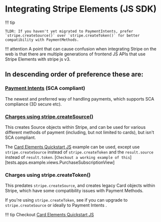 
# Integrating Stripe Elements (JS SDK)

!!! tip

    TLDR: If you haven't yet migrated to PaymentIntents, prefer
    `stripe.createSource()` over `stripe.createToken()` for better
    compatibility with PaymentMethods.


!!! attention
    A point that can cause confusion when integrating Stripe on the web is
    that there are multiple generations of frontend JS APIs that use Stripe
    Elements with stripe js v3.

## In descending order of preference these are:

### [Payment Intents](https://stripe.com/docs/payments/payment-intents) (SCA compliant)

The newest and preferred way of handling payments, which supports SCA
compliance (3D secure etc).


### [Charges using stripe.createSource()](https://stripe.com/docs/js/tokens_sources/create_source)

This creates Source objects within Stripe, and can be used for various different methods of payment (including, but not limited to cards), but isn't SCA compliant.

The [Card Elements Quickstart JS](https://stripe.com/docs/payments/accept-a-payment-charges?platform=web) example can be used, except use `stripe.createSource` instead of `stripe.createToken` and the `result.source` instead of `result.token`. [`Checkout a working example of this`][tests.apps.example.views.PurchaseSubscriptionView]



### Charges using stripe.createToken()

This predates `stripe.createSource`, and creates legacy Card objects within Stripe, which have some compatibility issues with Payment Methods.

If you're using `stripe.createToken`, see if you can upgrade to
`stripe.createSource` or ideally to Payment Intents .

!!! tip
Checkout [Card Elements Quickstart JS](https://stripe.com/docs/payments/accept-a-payment-charges?platform=web)
